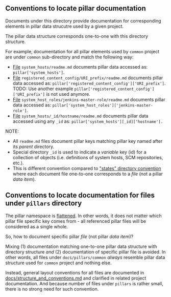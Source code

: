 
## Conventions to locate pillar documentation ##

Documents under this directory provide documentation for corresponding
elements in pillar data strucutre used by a given project.

The pillar data structure corresponds one-to-one with this
directory structure.

For example, documentation for all pillar elements used by `common` project
are under `common` sub-directory and match the following way:
* [File][1] `system_hosts/readme.md` documents pillar data accessed as: `pillar['system_hosts']`.
* [File][2] `registered_content_config/URI_prefix/readme.md` documents pillar data accessed as: `pillar['registered_content_config']['URI_prefix']`.
  TODO: Use another example `pillar['registered_content_config']['URI_prefix']` is not used anymore.
* [File][3] `system_host_roles/jenkins-master-role/readme.md` documents pillar data accessed as: `pillar['system_host_roles']['jenkins-master-role']`.
* [File][4] `system_hosts/_id/hostname/readme.md` documents pillar data accessed using any `_id` as: `pillar['system_hosts'][_id]['hostname'].`

NOTE:
* All `readme.md` files document pillar keys matching pillar key named after its _parent_ directory.
* Special directory `_id` is used to indicate a _variable_ key (id) for a collection of objects (i.e. definitions of system hosts, SCM repositories, etc.).
* This is different convention compared to ["states" directory convention](docs/states/readme.md) where each document file one-to-one corresponds to a _file_ (not a pillar _data item_).

[1]: docs/pillars/common/system_hosts/readme.md
[2]: docs/pillars/common/registered_content_config/URI_prefix/readme.md
[3]: docs/pillars/common/system_host_roles/jenkins-master-role/readme.md
[4]: docs/pillars/common/system_hosts/_id/hostname/readme.md

## Conventions to locate documentation for files under `pillars` directory ##

The pillar namespace is [flattened](http://docs.saltstack.com/en/latest/topics/pillar/#pillar-namespace-flattened).
In other words, it does not matter which pillar file specific key comes from - all
referenced pillar files will be considered as a single whole.

So, how to document specific pillar _file_ (not pillar _data item_)?

Mixing
(1) documentation matching one-to-one pillar data structure with directory structure
_and_
(2) documentation of specific pillar file is avoided.
In other words, all files under `docs/pillars/common` _always_ resemble pillar
data structure used for `common` project and nothing else.

Instead, general layout conventions for all files are documented in [docs/structure_and_conventions.md](docs/structure_and_conventions.md) and clarified in related project documentation.
And because number of files under `pillars` is rather small,
there is no strong need for such convention.


